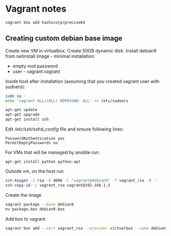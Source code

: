 # Vagrant notes

```bash
vagrant box add hashicorp/precise64
```


## Creating custom debian base image

Create new VM in virtualbox.
Create 50GB dynamic disk.
Install debian9 from netinstall image - minimal installation:
 - empty root password
 - user - vagrant:vagrant
 
Inside host after installation (assuming that you created vagrant user with sudoers):

```bash
sudo su - 
echo 'vagrant ALL=(ALL) NOPASSWD: ALL' >> /etc/sudoers

apt-get update
apt-get upgrade
apt-get install ssh
```

Edit */etc/ssh/sshd_config* file and ensure following lines:

```
PasswordAuthentication yes
PermitEmptyPasswords no
```

For VMs that will be managed by ansible run:

```
apt-get install python python-apt
```


Outside vm, on the host run

```bash
ssh-keygen -t rsa -b 4096 -C "vagrant@debian9" -f vagrant_rsa -N ''
ssh-copy-id -i vagrant_rsa vagrant@192.168.1.5
```



Create the image

```bash
vagrant package --base debian9
mv package.box debian9.box
```

Add box to vagrant

```bash
vagrant box add --cert vagrant_rsa --provider virtualbox --name debian9 debian9.box
```
